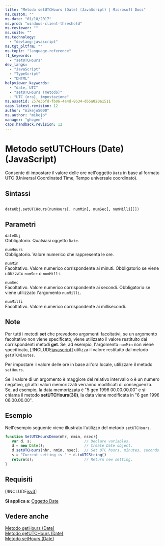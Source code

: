 ```yaml
---
title: "Metodo setUTCHours (Date) (JavaScript) | Microsoft Docs"
ms.custom: ""
ms.date: "01/18/2017"
ms.prod: "windows-client-threshold"
ms.reviewer: ""
ms.suite: ""
ms.technology: 
  - "devlang-javascript"
ms.tgt_pltfrm: ""
ms.topic: "language-reference"
f1_keywords: 
  - "setUTCHours"
dev_langs: 
  - "JavaScript"
  - "TypeScript"
  - "DHTML"
helpviewer_keywords: 
  - "date, UTC"
  - "setUTCHours (metodo)"
  - "UTC (ora), impostazione"
ms.assetid: 257e36fd-fb06-4a4d-8634-d66a020a1511
caps.latest.revision: 12
author: "mikejo5000"
ms.author: "mikejo"
manager: "ghogen"
caps.handback.revision: 12
---
```

# Metodo setUTCHours (Date) (JavaScript)
Consente di impostare il valore delle ore nell'oggetto `Date` in base al formato UTC \(Universal Coordinated Time, Tempo universale coordinato\).  
  
## Sintassi  
  
```  
  
dateObj.setUTCHours(numHours[, numMin[, numSec[, numMilli]]])   
```  
  
## Parametri  
 `dateObj`  
 Obbligatorio.  Qualsiasi oggetto `Date`.  
  
 `numHours`  
 Obbligatorio.  Valore numerico che rappresenta le ore.  
  
 `numMin`  
 Facoltativo.  Valore numerico corrispondente ai minuti.  Obbligatorio se viene utilizzato `numSec` o `numMilli`.  
  
 `numSec`  
 Facoltativo.  Valore numerico corrispondente ai secondi.  Obbligatorio se viene utilizzato l'argomento `numMilli`.  
  
 `numMilli`  
 Facoltativo.  Valore numerico corrispondente ai millisecondi.  
  
## Note  
 Per tutti i metodi **set** che prevedono argomenti facoltativi, se un argomento facoltativo non viene specificato, viene utilizzato il valore restituito dai corrispondenti metodi **get**.  Se, ad esempio, l'argomento `numMin` non viene specificato, [!INCLUDE[javascript](../../javascript/includes/javascript-md.md)] utilizza il valore restituito dal metodo `getUTCMinutes`.  
  
 Per impostare il valore delle ore in base all'ora locale, utilizzare il metodo `setHours`.  
  
 Se il valore di un argomento è maggiore del relativo intervallo o è un numero negativo, gli altri valori memorizzati verranno modificati di conseguenza.  Se, ad esempio, la data memorizzata è "5 gen 1996 00.00.00.00" e si chiama il metodo **setUTCHours\(30\)**, la data viene modificata in "6 gen 1996 06.00.00.00".  
  
## Esempio  
 Nell'esempio seguente viene illustrato l'utilizzo del metodo `setUTCHours`.  
  
```javascript  
function SetUTCHoursDemo(nhr, nmin, nsec){     
   var d, s;                        // Declare variables.  
   d = new Date();                  // Create Date object.  
   d.setUTCHours(nhr, nmin, nsec);  // Set UTC hours, minutes, seconds.  
   s = "Current setting is " + d.toUTCString()   
   return(s);                       // Return new setting.  
}  
```  
  
## Requisiti  
 [!INCLUDE[jsv3](../../javascript/reference/includes/jsv3-md.md)]  
  
 **Si applica a**: [Oggetto Date](../../javascript/reference/date-object-javascript.md)  
  
## Vedere anche  
 [Metodo getHours \(Date\)](../../javascript/reference/gethours-method-date-javascript.md)   
 [Metodo getUTCHours \(Date\)](../../javascript/reference/getutchours-method-date-javascript.md)   
 [Metodo setHours \(Date\)](../../javascript/reference/sethours-method-date-javascript.md)